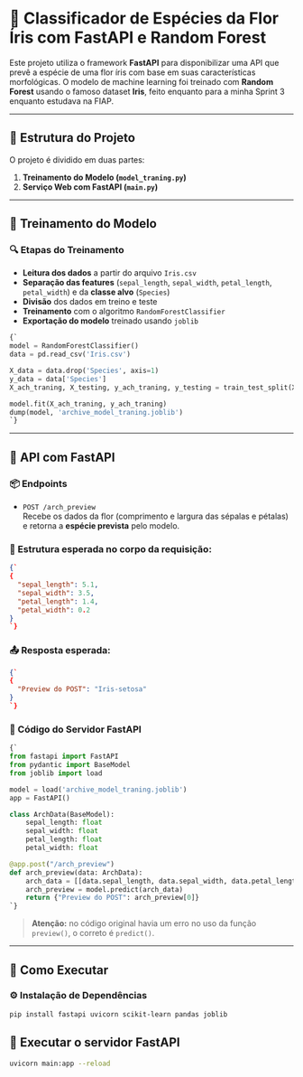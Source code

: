 # 🌸 Classificador de Espécies da Flor Íris com FastAPI e Random Forest

Este projeto utiliza o framework **FastAPI** para disponibilizar uma API que prevê a espécie de uma flor íris com base em suas características morfológicas. O modelo de machine learning foi treinado com **Random Forest** usando o famoso dataset **Iris**, feito enquanto para a minha Sprint 3 enquanto estudava na FIAP.

---

## 📁 Estrutura do Projeto

O projeto é dividido em duas partes:

1. **Treinamento do Modelo (`model_traning.py`)**
2. **Serviço Web com FastAPI (`main.py`)**

---

## 🧠 Treinamento do Modelo

### 🔍 Etapas do Treinamento

- **Leitura dos dados** a partir do arquivo `Iris.csv`
- **Separação das features** (`sepal_length`, `sepal_width`, `petal_length`, `petal_width`) e da **classe alvo** (`Species`)
- **Divisão** dos dados em treino e teste
- **Treinamento** com o algoritmo `RandomForestClassifier`
- **Exportação do modelo** treinado usando `joblib`

```python
{`
model = RandomForestClassifier()
data = pd.read_csv('Iris.csv')

X_data = data.drop('Species', axis=1)
y_data = data['Species']
X_ach_traning, X_testing, y_ach_traning, y_testing = train_test_split(X_data, y_data, test_size=0.2, random_state=42)

model.fit(X_ach_traning, y_ach_traning)
dump(model, 'archive_model_traning.joblib')
`}
```

---

## 🚀 API com FastAPI

### 📦 Endpoints

- `POST /arch_preview`  
  Recebe os dados da flor (comprimento e largura das sépalas e pétalas) e retorna a **espécie prevista** pelo modelo.

### 🔄 Estrutura esperada no corpo da requisição:

```json
{`
{
  "sepal_length": 5.1,
  "sepal_width": 3.5,
  "petal_length": 1.4,
  "petal_width": 0.2
}
`}
```

### 📤 Resposta esperada:

```json
{`
{
  "Preview do POST": "Iris-setosa"
}
`}
```

### 🧩 Código do Servidor FastAPI

```python
{`
from fastapi import FastAPI
from pydantic import BaseModel
from joblib import load

model = load('archive_model_traning.joblib')
app = FastAPI()

class ArchData(BaseModel):
    sepal_length: float
    sepal_width: float
    petal_length: float
    petal_width: float

@app.post("/arch_preview")
def arch_preview(data: ArchData):
    arch_data = [[data.sepal_length, data.sepal_width, data.petal_length, data.petal_width]]
    arch_preview = model.predict(arch_data)
    return {"Preview do POST": arch_preview[0]}
`}
```

> **Atenção:** no código original havia um erro no uso da função `preview()`, o correto é `predict()`.

---

## 🧪 Como Executar

### ⚙️ Instalação de Dependências

```bash
pip install fastapi uvicorn scikit-learn pandas joblib
```

## 🚦 Executar o servidor FastAPI
```bash
uvicorn main:app --reload
```
